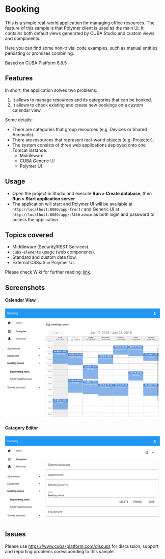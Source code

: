 # Booking

This is a simple real-world application for managing office resources.
The feature of this sample is that Polymer client is used as the main UI.
It contains both default views generated by CUBA Studio and custom views and
components.

Here you can find some non-trivial code examples, such as manual entities persisting
or promises combining.

Based on CUBA Platform 6.8.5

## Features

In short, the application solves two problems:

1. It allows to manage resources and its categories that can be booked.
2. It allows to check existing and create new bookings on a custom calendar view.

Some details:

- There are categories that group resources (e.g. Devices or Shared Accounts).
- There are resources that represent real-world objects (e.g. Projector).
- The system consists of three web applications deployed onto one Tomcat instance:
  - Middleware
  - CUBA Generic UI
  - Polymer UI

## Usage

- Open the project in Studio and execute **Run > Create database**, then
**Run > Start application server**.
- The application will start and Polymer UI will be available at
`http://localhost:8080/app-front/` and Generic UI at `http://localhost:8080/app/`.
Use `admin` as both login and password to access the application.

## Topics covered

- Middleware (Security/REST Services).
- `cuba-elements` usage (web components).
- Standard and custom data flow.
- External CSS/JS in Polymer UI.

Please check Wiki for further reading:
[link](https://github.com/cuba-platform/sample-booking/wiki).

## Screenshots

#### Calendar View

![Calendar View](./img/calendar-view.png)

#### Category Editor

![Category Editor](./img/category-editor.png)

## Issues
Please use https://www.cuba-platform.com/discuss for discussion, support, and reporting problems coressponding to this sample.
